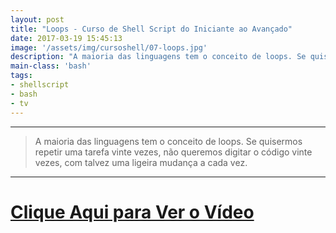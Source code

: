 ```yaml
---
layout: post
title: "Loops - Curso de Shell Script do Iniciante ao Avançado"
date: 2017-03-19 15:45:13
image: '/assets/img/cursoshell/07-loops.jpg'
description: "A maioria das linguagens tem o conceito de loops. Se quisermos repetir uma tarefa vinte vezes, não queremos digitar o código vinte vezes, com talvez uma ligeira mudança a cada vez."
main-class: 'bash'
tags:
- shellscript
- bash
- tv
---
```


***

> A maioria das linguagens tem o conceito de loops. Se quisermos repetir uma tarefa vinte vezes, não queremos digitar o código vinte vezes, com talvez uma ligeira mudança a cada vez.

***


# [Clique Aqui para Ver o Vídeo](https://www.youtube.com/watch?v=qhECO0wdLR4)


<script async src="https://pagead2.googlesyndication.com/pagead/js/adsbygoogle.js"></script>

<!-- Informat -->
<ins class="adsbygoogle"
 style="display:block"
 data-ad-client="ca-pub-2838251107855362"
 data-ad-slot="2327980059"
 data-ad-format="auto"
 data-full-width-responsive="true"></ins>

<script>
(adsbygoogle = window.adsbygoogle || []).push({});
</script>

